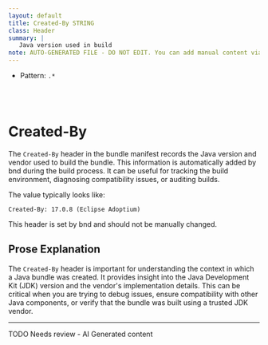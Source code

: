 ```yaml
---
layout: default
title: Created-By STRING
class: Header
summary: |
   Java version used in build
note: AUTO-GENERATED FILE - DO NOT EDIT. You can add manual content via same filename in ext folder. 
---
```


- Pattern: `.*`

<!-- Manual content from: ext/created_by.md --><br /><br />

# Created-By

The `Created-By` header in the bundle manifest records the Java version and vendor used to build the bundle. This information is automatically added by bnd during the build process. It can be useful for tracking the build environment, diagnosing compatibility issues, or auditing builds.

The value typically looks like:

```
Created-By: 17.0.8 (Eclipse Adoptium)
```

This header is set by bnd and should not be manually changed.

## Prose Explanation

The `Created-By` header is important for understanding the context in which a Java bundle was created. It provides insight into the Java Development Kit (JDK) version and the vendor's implementation details. This can be critical when you are trying to debug issues, ensure compatibility with other Java components, or verify that the bundle was built using a trusted JDK vendor.



<hr />
TODO Needs review - AI Generated content
